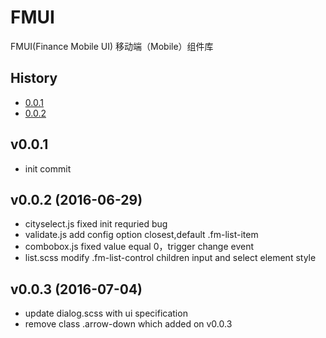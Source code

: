 # FMUI
FMUI(Finance Mobile UI) 移动端（Mobile）组件库

## History
* [0.0.1](#0.0.1)
* [0.0.2](#0.0.2)

## v0.0.1
* init commit

## v0.0.2 (2016-06-29)
* cityselect.js fixed init requried bug 
* validate.js   add config option closest,default .fm-list-item
* combobox.js   fixed value equal 0，trigger change event
* list.scss     modify .fm-list-control children input and select element style

## v0.0.3 (2016-07-04)
* update dialog.scss with ui specification
* remove class .arrow-down which added on v0.0.3
